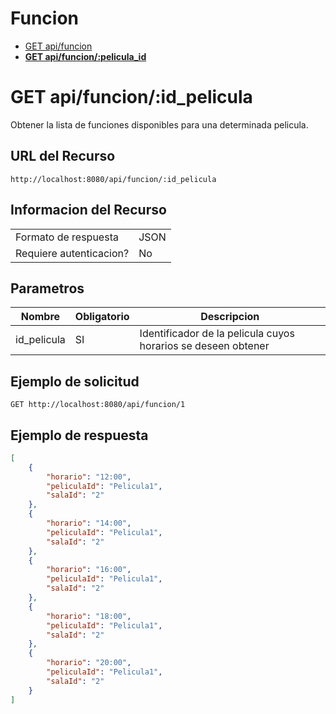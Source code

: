# Funcion
- [GET api/funcion](./get-api-funcion.md)
- **[GET api/funcion/:pelicula_id](./get-api-funcion-pelicula-id.md)**

# GET api/funcion/:id_pelicula
Obtener la lista de funciones disponibles para una determinada pelicula.

## URL del Recurso
`http://localhost:8080/api/funcion/:id_pelicula`

## Informacion del Recurso
|                         |       |
|-------------------------|-------|
| Formato de respuesta    | JSON  |
| Requiere autenticacion? | No    |

## Parametros
| Nombre      | Obligatorio | Descripcion                                                   |
|-------------|-------------|---------------------------------------------------------------|
| id_pelicula | SI          | Identificador de la pelicula cuyos horarios se deseen obtener |

## Ejemplo de solicitud

`GET http://localhost:8080/api/funcion/1`

## Ejemplo de respuesta
```JSON
[
    {
        "horario": "12:00",
        "peliculaId": "Pelicula1",
        "salaId": "2"
    },
    {
        "horario": "14:00",
        "peliculaId": "Pelicula1",
        "salaId": "2"
    },
    {
        "horario": "16:00",
        "peliculaId": "Pelicula1",
        "salaId": "2"
    },
    {
        "horario": "18:00",
        "peliculaId": "Pelicula1",
        "salaId": "2"
    },
    {
        "horario": "20:00",
        "peliculaId": "Pelicula1",
        "salaId": "2"
    }
]

```